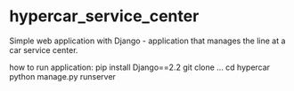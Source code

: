 # hypercar_service_center
Simple web application with Django - application that manages the line at a car service center.


how to run application:
pip install Django==2.2
git clone ...
cd hypercar
python manage.py runserver

